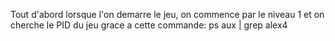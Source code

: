Tout d'abord lorsque l'on demarre le jeu, on commence par le niveau 1 et on cherche le PID du jeu grace a cette commande:
  ps aux | grep alex4

  
